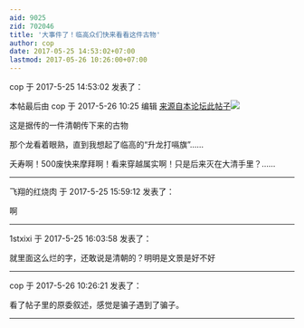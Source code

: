 ```yaml
---
aid: 9025
zid: 702046
title: '大事件了！临高众们快来看看这件古物'
author: cop
date: 2017-05-25 14:53:02+07:00
lastmod: 2017-05-26 10:26:00+07:00
---
```


cop 于 2017-5-25 14:53:02 发表了：

本帖最后由 cop 于 2017-5-26 10:25 编辑 [来源自本论坛此帖子](http://bbs.northdy.com/forum.php?mod=viewthread&tid=702040&pid=10043495&page=1&extra=page%3D1#pid10043495)![](https://mirrors.tuna.tsinghua.edu.cn/osdn/lgqm/72877/140947mpesvsjozyuz0jcp.jpg)

这是据传的一件清朝传下来的古物

那个龙看着眼熟，直到我想起了临高的“升龙打嗝旗”……

夭寿啊！500废快来摩拜啊！看来穿越属实啊！只是后来灭在大清手里？……

---------

飞翔的红烧肉 于 2017-5-25 15:59:12 发表了：

啊

---------

1stxixi 于 2017-5-25 16:03:58 发表了：

就里面这么烂的字，还敢说是清朝的？明明是文景是好不好

---------

cop 于 2017-5-26 10:26:21 发表了：

看了帖子里的原委叙述，感觉是骗子遇到了骗子。

---------

